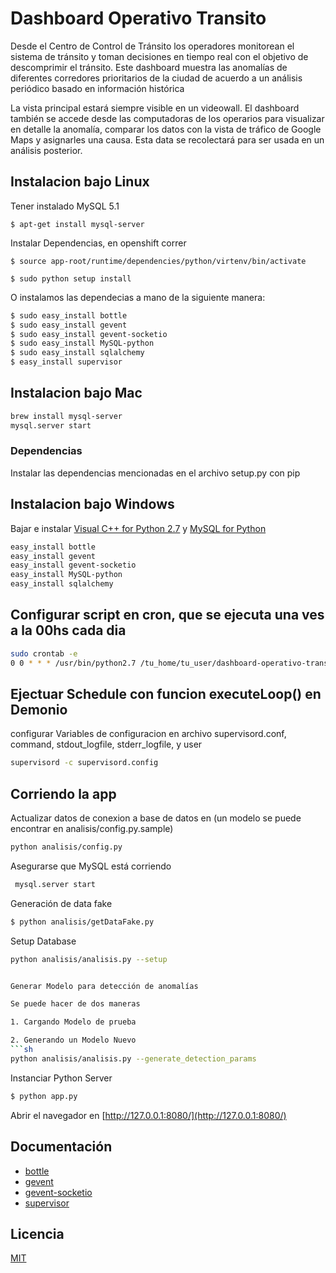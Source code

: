# Dashboard Operativo Transito

Desde el Centro de Control de Tránsito los operadores monitorean el sistema de tránsito y toman decisiones en tiempo real con el objetivo de descomprimir el tránsito.
Este dashboard muestra las anomalías de diferentes corredores prioritarios de la ciudad de acuerdo a un análisis periódico basado en información histórica

La vista principal estará siempre visible en un videowall.
El dashboard también se accede desde las computadoras de los operarios para visualizar en detalle la anomalía, comparar los datos con la vista de tráfico de Google Maps y asignarles una causa. Esta data se recolectará para ser usada en un análisis posterior.

## Instalacion bajo Linux

Tener instalado MySQL 5.1
```
$ apt-get install mysql-server
```
Instalar Dependencias, en openshift correr
```
$ source app-root/runtime/dependencies/python/virtenv/bin/activate
```
```
$ sudo python setup install
```
O instalamos las dependecias a mano de la siguiente manera:
```sh
$ sudo easy_install bottle
$ sudo easy_install gevent
$ sudo easy_install gevent-socketio
$ sudo easy_install MySQL-python
$ sudo easy_install sqlalchemy
$ easy_install supervisor
```

## Instalacion bajo Mac
```sh
brew install mysql-server
mysql.server start
```

### Dependencias
Instalar las dependencias mencionadas en el archivo setup.py con pip


## Instalacion bajo Windows
Bajar e instalar [Visual C++ for Python 2.7](http://download.microsoft.com/download/7/9/6/796EF2E4-801B-4FC4-AB28-B59FBF6D907B/VCForPython27.msi) y [MySQL for Python](https://github.com/farcepest/MySQLdb1)

```sh
easy_install bottle
easy_install gevent
easy_install gevent-socketio
easy_install MySQL-python
easy_install sqlalchemy
```
## Configurar script en cron, que se ejecuta una ves a la 00hs cada dia
```sh
sudo crontab -e
0 0 * * * /usr/bin/python2.7 /tu_home/tu_user/dashboard-operativo-transito/analisis/dailyUpdate.py
```
## Ejectuar Schedule con funcion executeLoop() en Demonio
configurar Variables de configuracion en archivo supervisord.conf,  command, stdout_logfile, stderr_logfile, y user
```sh
supervisord -c supervisord.config
```
## Corriendo la app
Actualizar datos de conexion a base de datos en (un modelo se puede encontrar en analisis/config.py.sample)

```sh
python analisis/config.py
```

Asegurarse que MySQL está corriendo
```sh
 mysql.server start
 ```

Generación de data fake

```sh
$ python analisis/getDataFake.py
```

Setup Database
```sh
python analisis/analisis.py --setup


Generar Modelo para detección de anomalías

Se puede hacer de dos maneras

1. Cargando Modelo de prueba

2. Generando un Modelo Nuevo
```sh
python analisis/analisis.py --generate_detection_params
```



Instanciar Python Server
```sh
$ python app.py
```


Abrir el navegador en [http://127.0.0.1:8080/](http://127.0.0.1:8080/)

## Documentación 

  - [bottle](http://bottlepy.org/docs/dev/index.html)
  - [gevent](http://gevent.org/intro.html)
  - [gevent-socketio](https://gevent-socketio.readthedocs.org/en/latest/)
  - [supervisor](http://supervisord.org/configuration.html)

## Licencia
[MIT](http://opensource.org/licenses/MIT)